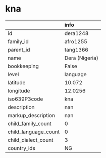 # kna
|                      | info           |
|:---------------------|:---------------|
| id                   | dera1248       |
| family_id            | afro1255       |
| parent_id            | tang1366       |
| name                 | Dera (Nigeria) |
| bookkeeping          | False          |
| level                | language       |
| latitude             | 10.072         |
| longitude            | 12.0256        |
| iso639P3code         | kna            |
| description          | nan            |
| markup_description   | nan            |
| child_family_count   | 0              |
| child_language_count | 0              |
| child_dialect_count  | 3              |
| country_ids          | NG             |